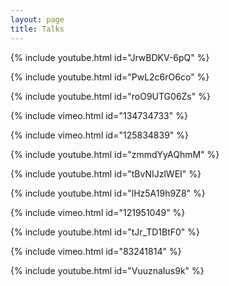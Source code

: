 ```yaml
---
layout: page
title: Talks
---
```


{% include youtube.html id="JrwBDKV-6pQ" %}

{% include youtube.html id="PwL2c6rO6co" %}

{% include youtube.html id="roO9UTG06Zs" %}

{% include vimeo.html id="134734733" %}

{% include vimeo.html id="125834839" %}

{% include youtube.html id="zmmdYyAQhmM" %}

{% include youtube.html id="tBvNIJzlWEI" %}

{% include youtube.html id="lHz5A19h9Z8" %}

{% include vimeo.html id="121951049" %}

{% include youtube.html id="tJr_TD1BtF0" %}

{% include vimeo.html id="83241814" %}

{% include youtube.html id="VuuznaIus9k" %}
